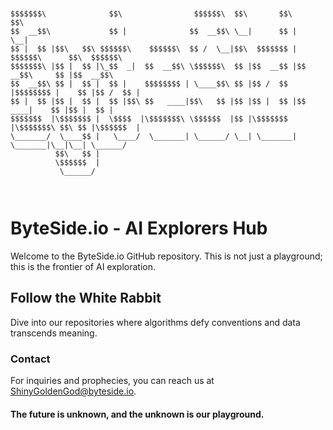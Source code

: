 ```


$$$$$$$\              $$\                $$$$$$\  $$\       $$\               $$\           
$$  __$$\             $$ |              $$  __$$\ \__|      $$ |              \__|          
$$ |  $$ |$$\   $$\ $$$$$$\    $$$$$$\  $$ /  \__|$$\  $$$$$$$ | $$$$$$\      $$\  $$$$$$\  
$$$$$$$\ |$$ |  $$ |\_$$  _|  $$  __$$\ \$$$$$$\  $$ |$$  __$$ |$$  __$$\     $$ |$$  __$$\ 
$$  __$$\ $$ |  $$ |  $$ |    $$$$$$$$ | \____$$\ $$ |$$ /  $$ |$$$$$$$$ |    $$ |$$ /  $$ |
$$ |  $$ |$$ |  $$ |  $$ |$$\ $$   ____|$$\   $$ |$$ |$$ |  $$ |$$   ____|    $$ |$$ |  $$ |
$$$$$$$  |\$$$$$$$ |  \$$$$  |\$$$$$$$\ \$$$$$$  |$$ |\$$$$$$$ |\$$$$$$$\ $$\ $$ |\$$$$$$  |
\_______/  \____$$ |   \____/  \_______| \______/ \__| \_______| \_______|\__|\__| \______/ 
          $$\   $$ |                                                                        
          \$$$$$$  |                                                                        
           \______/                                    

  
```

# ByteSide.io - AI Explorers Hub

Welcome to the ByteSide.io GitHub repository.
This is not just a playground; this is the frontier of AI exploration.

## Follow the White Rabbit
Dive into our repositories where algorithms defy conventions and data transcends meaning.

### Contact
For inquiries and prophecies, you can reach us at [ShinyGoldenGod@byteside.io](mailto:ShinyGoldenGod@byteside.io).

#### The future is unknown, and the unknown is our playground.
 

